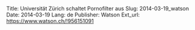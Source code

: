 Title: Universität Zürich schaltet Pornofilter aus
Slug: 2014-03-19_watson
Date: 2014-03-19
Lang: de
Publisher: Watson
Ext_url: https://www.watson.ch/!956151091